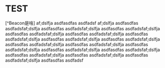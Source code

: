 # TEST
[^Beacon是啥]
af;dslfja
asdfasdfas
asdfadsf
af;dslfja
asdfasdfas
asdfadsfaf;dslfja
asdfasdfas
asdfadsfaf;dslfja
asdfasdfas
asdfadsfaf;dslfja
asdfasdfas
asdfadsfaf;dslfja
asdfasdfas
asdfadsfaf;dslfja
asdfasdfas
asdfadsfaf;dslfja
asdfasdfas
asdfadsfaf;dslfja
asdfasdfas
asdfadsfaf;dslfja
asdfasdfas
asdfadsfaf;dslfja
asdfasdfas
asdfadsfaf;dslfja
asdfasdfas
asdfadsfaf;dslfja
asdfasdfas
asdfadsfaf;dslfja
asdfasdfas
asdfadsfaf;dslfja
asdfasdfas
asdfadsfaf;dslfja
asdfasdfas
asdfadsfaf;dslfja
asdfasdfas
asdfadsfaf;dslfja
asdfasdfas
asdfadsf
[^Beacon]: beacon就是追蹤碼～～
